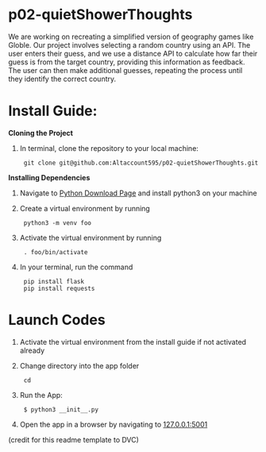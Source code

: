 # p02-quietShowerThoughts
We are working on recreating a simplified version of geography games like Globle. Our project involves selecting a random country using an API. The user enters their guess, and we use a distance API to calculate how far their guess is from the target country, providing this information as feedback. The user can then make additional guesses, repeating the process until they identify the correct country.

# Install Guide:

**Cloning the Project**
1. In terminal, clone the repository to your local machine:

        git clone git@github.com:Altaccount595/p02-quietShowerThoughts.git


**Installing Dependencies**
1. Navigate to [Python Download Page](https://www.python.org/downloads/) and install python3 on your machine
2. Create a virtual environment by running
 
        python3 -m venv foo

3. Activate the virtual environment by running

        . foo/bin/activate


3. In your terminal, run the command

        pip install flask
        pip install requests 

# Launch Codes
1. Activate the virtual environment from the install guide if not activated already
2. Change directory into the app folder

        cd 


3. Run the App:

        $ python3 __init__.py

4. Open the app in a browser by navigating to <a href="http://127.0.0.1:5001">127.0.0.1:5001</a>


























(credit for this readme template to DVC)
